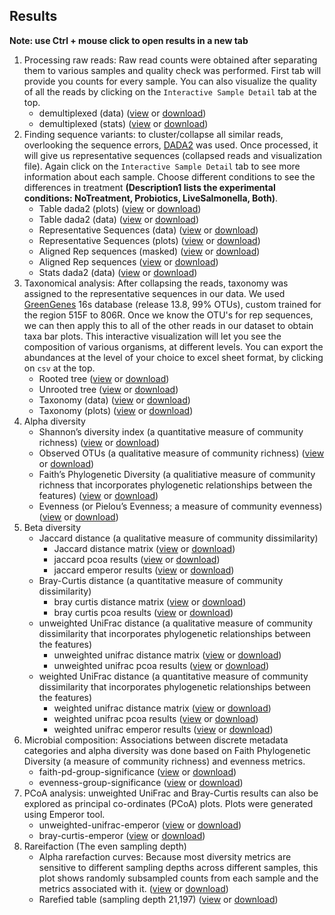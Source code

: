 ## Results
**Note: use Ctrl + mouse click to open results in a new tab**
1. Processing raw reads: Raw read counts were obtained after separating them to various samples and quality check was performed. First tab will provide you counts for every sample. You can also visualize the quality of all the reads by clicking on the `Interactive Sample Detail`  tab at the top.			
	- demultiplexed (data)	([view](https://view.qiime2.org/peek/?src=https%3A//dl.dropbox.com/s/uk7hm5my8p1izus/combined-demux.qza%3Fdl%3D1) or [download](https://www.dropbox.com/s/uk7hm5my8p1izus/combined-demux.qza?dl=0))
	- demultiplexed (stats)	([view](https://view.qiime2.org/peek/?src=https%3A//dl.dropbox.com/s/3anuigjt3vlk27q/combined-demux.qzv%3Fdl%3D1) or [download](https://www.dropbox.com/s/3anuigjt3vlk27q/combined-demux.qzv?dl=0))
2. Finding sequence variants: to cluster/collapse all similar reads, overlooking the sequence errors, [DADA2](https://www.nature.com/articles/nmeth.3869) was used. Once processed, it will give us representative sequences (collapsed reads and visualization file). Again click on the `Interactive Sample Detail`  tab to see more information about each sample. Choose different conditions to see the differences in treatment **(Description1 lists the experimental conditions: NoTreatment, Probiotics, LiveSalmonella, Both)**.			
	- Table dada2 (plots)	([view](https://view.qiime2.org/peek/?src=https%3A//dl.dropbox.com/s/9w5y8a4hvxymes7/table-dada2.qzv%3Fdl%3D1) or [download](https://www.dropbox.com/s/9w5y8a4hvxymes7/table-dada2.qzv?dl=0))
	- Table dada2 (data)	([view](https://view.qiime2.org/peek/?src=https%3A//dl.dropbox.com/s/4xr41so25jm3gg2/table-dada2.qza%3Fdl%3D1) or [download](https://www.dropbox.com/s/4xr41so25jm3gg2/table-dada2.qza?dl=0))
	- Representative Sequences (data)	([view](https://view.qiime2.org/peek/?src=https%3A//dl.dropbox.com/s/fybw6b4pwatmwlo/rep-seqs-dada2.qza%3Fdl%3D1) or [download](https://www.dropbox.com/s/fybw6b4pwatmwlo/rep-seqs-dada2.qza?dl=0))
	- Representative Sequences (plots)	([view](https://view.qiime2.org/peek/?src=https%3A//dl.dropbox.com/s/chud97gpsnhlo6d/rep-seqs-dada2.qzv%3Fdl%3D1) or [download](https://www.dropbox.com/s/chud97gpsnhlo6d/rep-seqs-dada2.qzv?dl=0))
	- Aligned Rep sequences (masked)	([view](https://view.qiime2.org/peek/?src=https%3A//dl.dropbox.com/s/33umiifottm9fgf/masked-aligned-rep-seqs.qza%3Fdl%3D1) or [download](https://www.dropbox.com/s/33umiifottm9fgf/masked-aligned-rep-seqs.qza?dl=0))
	- Aligned Rep sequences	([view](https://view.qiime2.org/peek/?src=https%3A//dl.dropbox.com/s/k7ev0h5313nx7z5/aligned-rep-seqs.qza%3Fdl%3D1) or [download](https://www.dropbox.com/s/k7ev0h5313nx7z5/aligned-rep-seqs.qza?dl=0))
	- Stats dada2 (data)	([view](https://view.qiime2.org/peek/?src=https%3A//dl.dropbox.com/s/z3qsdmmwcisu71t/stats-dada2.qza%3Fdl%3D1) or [download](https://www.dropbox.com/s/z3qsdmmwcisu71t/stats-dada2.qza?dl=0))
3. Taxonomical analysis: After collapsing the reads, taxonomy was assigned to the representative sequences in our data. We used [GreenGenes](http://greengenes.secondgenome.com) 16s database (release 13.8, 99% OTUs), custom trained for the region 515F to 806R.  Once we know the OTU's for rep sequences, we can then apply this to all of the other reads in our dataset to obtain taxa bar plots. This interactive visualization will let you see the composition of various organisms, at different levels. You can export the abundances at the level of your choice to excel sheet format, by clicking on `csv` at the top.			
	- Rooted tree	([view](https://view.qiime2.org/peek/?src=https%3A//dl.dropbox.com/s/g8a4gk364rk7bk9/rooted-tree.qza%3Fdl%3D1) or [download](https://www.dropbox.com/s/g8a4gk364rk7bk9/rooted-tree.qza?dl=0))
	- Unrooted tree	([view](https://view.qiime2.org/peek/?src=https%3A//dl.dropbox.com/s/5t82n9pijyuogjv/unrooted-tree.qza%3Fdl%3D1) or [download](https://www.dropbox.com/s/5t82n9pijyuogjv/unrooted-tree.qza?dl=0))
	- Taxonomy (data)	([view](https://view.qiime2.org/peek/?src=https%3A//dl.dropbox.com/s/v5ee8xha6hu5x3f/taxonomy.qza%3Fdl%3D1) or [download](https://www.dropbox.com/s/v5ee8xha6hu5x3f/taxonomy.qza?dl=0))
	- Taxonomy (plots)	([view](https://view.qiime2.org/peek/?src=https%3A//dl.dropbox.com/s/f0z8ny6lu9gpxvl/taxa-bar-plots.qzv%3Fdl%3D1) or [download](https://www.dropbox.com/s/f0z8ny6lu9gpxvl/taxa-bar-plots.qzv?dl=0))
4. Alpha diversity			
	- Shannon’s diversity index (a quantitative measure of community richness)	([view](https://view.qiime2.org/peek/?src=https%3A//dl.dropbox.com/s/yva7j459ut2j0kn/shannon_vector.qza%3Fdl%3D1) or [download](https://www.dropbox.com/s/yva7j459ut2j0kn/shannon_vector.qza?dl=0))
	- Observed OTUs (a qualitative measure of community richness)	([view](https://view.qiime2.org/peek/?src=https%3A//dl.dropbox.com/s/ks1q61d32mygc58/observed_otus_vector.qza%3Fdl%3D1) or [download](https://www.dropbox.com/s/ks1q61d32mygc58/observed_otus_vector.qza?dl=0))
	- Faith’s Phylogenetic Diversity (a qualitiative measure of community richness that incorporates phylogenetic relationships between the features)	([view](https://view.qiime2.org/peek/?src=https%3A//dl.dropbox.com/s/dygvwfl7r698s69/faith_pd_vector.qza%3Fdl%3D1) or [download](https://www.dropbox.com/s/dygvwfl7r698s69/faith_pd_vector.qza?dl=0))
	- Evenness (or Pielou’s Evenness; a measure of community evenness)	([view](https://view.qiime2.org/peek/?src=https%3A//dl.dropbox.com/s/n0r4cchwkap8g3p/evenness_vector.qza%3Fdl%3D1) or [download](https://www.dropbox.com/s/n0r4cchwkap8g3p/evenness_vector.qza?dl=0))
5. Beta diversity			
	- Jaccard distance (a qualitative measure of community dissimilarity) 		
		 - Jaccard distance matrix	([view](https://view.qiime2.org/peek/?src=https%3A//dl.dropbox.com/s/yiit3ftsjzm3rzt/jaccard_distance_matrix.qza%3Fdl%3D1) or [download](https://www.dropbox.com/s/yiit3ftsjzm3rzt/jaccard_distance_matrix.qza?dl=0))
		 - jaccard pcoa results	([view](https://view.qiime2.org/peek/?src=https%3A//dl.dropbox.com/s/8gzzco43itov4ae/jaccard_pcoa_results.qza%3Fdl%3D1) or [download](https://www.dropbox.com/s/8gzzco43itov4ae/jaccard_pcoa_results.qza?dl=0))
		 - jaccard emperor results	([view](https://view.qiime2.org/peek/?src=https%3A//dl.dropbox.com/s/8zpud0dzv8h3jos/jaccard_emperor.qzv%3Fdl%3D1) or [download](https://www.dropbox.com/s/8zpud0dzv8h3jos/jaccard_emperor.qzv?dl=0))
	- Bray-Curtis distance (a quantitative measure of community dissimilarity) 		
		 - bray curtis distance matrix	([view](https://view.qiime2.org/peek/?src=https%3A//dl.dropbox.com/s/9z88fpw1b7tiao1/bray_curtis_distance_matrix.qza%3Fdl%3D1) or [download](https://www.dropbox.com/s/9z88fpw1b7tiao1/bray_curtis_distance_matrix.qza?dl=0))
		 - bray curtis pcoa results	([view](https://view.qiime2.org/peek/?src=https%3A//dl.dropbox.com/s/hrk1crv7fsom3gh/bray_curtis_pcoa_results.qza%3Fdl%3D1) or [download](https://www.dropbox.com/s/hrk1crv7fsom3gh/bray_curtis_pcoa_results.qza?dl=0))
	- unweighted UniFrac distance (a qualitative measure of community dissimilarity that incorporates phylogenetic relationships between the features) 		
		 - unweighted unifrac distance matrix	([view](https://view.qiime2.org/peek/?src=https%3A//dl.dropbox.com/s/vgal7w7dhd3xm3x/unweighted_unifrac_distance_matrix.qza%3Fdl%3D1) or [download](https://www.dropbox.com/s/vgal7w7dhd3xm3x/unweighted_unifrac_distance_matrix.qza?dl=0))
		 - unweighted unifrac pcoa results	([view](https://view.qiime2.org/peek/?src=https%3A//dl.dropbox.com/s/pfnn1l6wc4a521y/unweighted_unifrac_pcoa_results.qza%3Fdl%3D1) or [download](https://www.dropbox.com/s/pfnn1l6wc4a521y/unweighted_unifrac_pcoa_results.qza?dl=0))
	- weighted UniFrac distance (a quantitative measure of community dissimilarity that incorporates phylogenetic relationships between the features) 		
		 - weighted unifrac distance matrix	([view](https://view.qiime2.org/peek/?src=https%3A//dl.dropbox.com/s/x1ev4w3hwx2b7oz/weighted_unifrac_distance_matrix.qza%3Fdl%3D1) or [download](https://www.dropbox.com/s/x1ev4w3hwx2b7oz/weighted_unifrac_distance_matrix.qza?dl=0))
		 - weighted unifrac pcoa results	([view](https://view.qiime2.org/peek/?src=https%3A//dl.dropbox.com/s/atc5b6vj77w2xpi/weighted_unifrac_pcoa_results.qza%3Fdl%3D1) or [download](https://www.dropbox.com/s/atc5b6vj77w2xpi/weighted_unifrac_pcoa_results.qza?dl=0))
		 - weighted unifrac emperor results	([view](https://view.qiime2.org/peek/?src=https%3A//dl.dropbox.com/s/trslgtflwqpiv3j/weighted_unifrac_emperor.qzv%3Fdl%3D1) or [download](https://www.dropbox.com/s/trslgtflwqpiv3j/weighted_unifrac_emperor.qzv?dl=0))
6. Microbial composition:  Associations between discrete metadata categories and alpha diversity was done based on Faith Phylogenetic Diversity (a measure of community richness) and evenness metrics.			
	- faith-pd-group-significance	([view](https://view.qiime2.org/peek/?src=https%3A//dl.dropbox.com/s/k4d6ipecmlw5ep1/faith-pd-group-significance.qzv%3Fdl%3D1) or [download](https://www.dropbox.com/s/k4d6ipecmlw5ep1/faith-pd-group-significance.qzv?dl=0))
	- evenness-group-significance	([view](https://view.qiime2.org/peek/?src=https%3A//dl.dropbox.com/s/736xejkkvuhl67s/evenness-group-significance.qzv%3Fdl%3D1) or [download](https://www.dropbox.com/s/736xejkkvuhl67s/evenness-group-significance.qzv?dl=0))
7. PCoA analysis: unweighted UniFrac and Bray-Curtis results can also be explored as principal co-ordinates (PCoA) plots. Plots were generated using Emperor tool.			
	- unweighted-unifrac-emperor	([view](https://view.qiime2.org/peek/?src=https%3A//dl.dropbox.com/s/0jaqvh4c9ar1i7w/unweighted_unifrac_emperor.qzv%3Fdl%3D1) or [download](https://www.dropbox.com/s/0jaqvh4c9ar1i7w/unweighted_unifrac_emperor.qzv?dl=0))
	- bray-curtis-emperor	([view](https://view.qiime2.org/peek/?src=https%3A//dl.dropbox.com/s/01kufmxplaxnzob/bray_curtis_emperor.qzv%3Fdl%3D1) or [download](https://www.dropbox.com/s/01kufmxplaxnzob/bray_curtis_emperor.qzv?dl=0))
8. Rareifaction (The even sampling depth)			
	- Alpha rarefaction curves: Because most diversity metrics are sensitive to different sampling depths across different samples, this plot shows randomly subsampled counts from each sample and the metrics associated with it.	([view](https://view.qiime2.org/peek/?src=https%3A//dl.dropbox.com/s/tqsdyvbv3os9boy/alpha-rarefaction.qzv%3Fdl%3D1) or [download](https://www.dropbox.com/s/tqsdyvbv3os9boy/alpha-rarefaction.qzv?dl=0))
	- Rarefied table (sampling depth 21,197)	([view](https://view.qiime2.org/peek/?src=https%3A//dl.dropbox.com/s/51cn69wmrgozea9/rarefied_table.qza%3Fdl%3D1) or [download](https://www.dropbox.com/s/51cn69wmrgozea9/rarefied_table.qza?dl=0))
